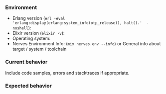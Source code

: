 ### Environment

* Erlang version (`erl -eval 'erlang:display(erlang:system_info(otp_release)), halt().'  -noshell`):
* Elixir version (`elixir -v`):
* Operating system:
* Nerves Environment Info:
  (`mix nerves.env --info`) or
  General info about target / system / toolchain

### Current behavior

Include code samples, errors and stacktraces if appropriate.

### Expected behavior
